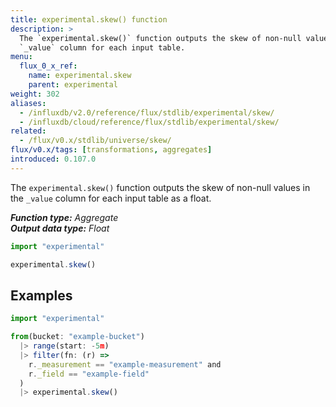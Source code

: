 ```yaml
---
title: experimental.skew() function
description: >
  The `experimental.skew()` function outputs the skew of non-null values in the
  `_value` column for each input table.
menu:
  flux_0_x_ref:
    name: experimental.skew
    parent: experimental
weight: 302
aliases:
  - /influxdb/v2.0/reference/flux/stdlib/experimental/skew/
  - /influxdb/cloud/reference/flux/stdlib/experimental/skew/
related:
  - /flux/v0.x/stdlib/universe/skew/
flux/v0.x/tags: [transformations, aggregates]
introduced: 0.107.0
---
```


The `experimental.skew()` function outputs the skew of non-null values in the
`_value` column for each input table as a float.

_**Function type:** Aggregate_  
_**Output data type:** Float_

```js
import "experimental"

experimental.skew()
```

## Examples
```js
import "experimental"

from(bucket: "example-bucket")
  |> range(start: -5m)
  |> filter(fn: (r) =>
    r._measurement == "example-measurement" and
    r._field == "example-field"
  )
  |> experimental.skew()
```
